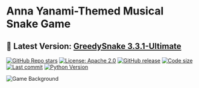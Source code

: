# Anna Yanami-Themed Musical Snake Game

## **🌟 Latest Version: [GreedySnake 3.3.1-Ultimate](https://github.com/HistoriaNonVult/Yanami-Anna-GreedySnake/releases/tag/v3.3.1-Ultimate)**

[![GitHub Repo stars](https://img.shields.io/github/stars/HistoriaNonVult/Yanami-Anna-GreedySnake?style=social)](https://github.com/HistoriaNonVult/Yanami-Anna-GreedySnake/stargazers)
[![License: Apache 2.0](https://img.shields.io/badge/License-Apache%202.0-blue.svg)](https://opensource.org/licenses/Apache-2.0)
[![GitHub release](https://img.shields.io/github/v/release/HistoriaNonVult/Yanami-Anna-GreedySnake?include_prereleases)](https://github.com/HistoriaNonVult/Yanami-Anna-GreedySnake/releases)
[![Code size](https://img.shields.io/github/languages/code-size/HistoriaNonVult/Yanami-Anna-GreedySnake)](https://github.com/HistoriaNonVult/Yanami-Anna-GreedySnake)
[![Last commit](https://img.shields.io/github/last-commit/HistoriaNonVult/Yanami-Anna-GreedySnake)](https://github.com/HistoriaNonVult/Yanami-Anna-GreedySnake/commits)
[![Python Version](https://img.shields.io/badge/python-3.8%2B-blue)](https://www.python.org)

![Game Background](https://github.com/user-attachments/assets/7449dc61-60f4-4778-9bd6-39c3ef89d08b)
